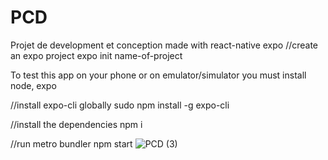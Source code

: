 # PCD

Projet de development et conception
made with react-native expo
//create an expo project
expo init name-of-project

To test this app on your phone or on emulator/simulator
you must install node, expo

//install expo-cli globally
sudo npm install -g expo-cli

//install the dependencies
npm i

//run metro bundler
npm start
![PCD (3)](https://user-images.githubusercontent.com/64382076/124619164-b344bb80-de78-11eb-9067-ecd70a551c1e.gif)
